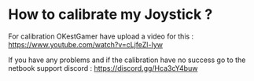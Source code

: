 # How to calibrate my Joystick ?

For calibration OKestGamer have upload a video for this : https://www.youtube.com/watch?v=cLjfeZl-Iyw

If you have any problems and if the calibration have no success go to the netbook support discord : https://discord.gg/Hca3cY4buw
